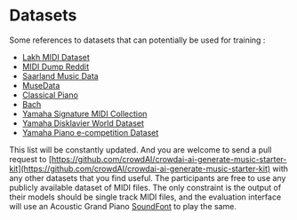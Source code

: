 # Datasets

Some references to datasets that can potentially be used for training :

* [Lakh MIDI Dataset](http://colinraffel.com/projects/lmd/)
* [MIDI Dump Reddit](https://www.reddit.com/r/datasets/comments/3akhxy/the_largest_midi_collection_on_the_internet/)
* [Saarland Music Data](http://resources.mpi-inf.mpg.de/SMD/SMD_MIDI-Audio-Piano-Music.html)
* [MuseData](http://musedata.stanford.edu/)
* [Classical Piano](http://www.piano-midi.de/)
* [Bach](http://www.jsbach.net/midi/)
* [Yamaha Signature MIDI Collection](http://www.yamahaden.com/midi-files)
* [Yamaha Disklavier World Dataset](http://www.kuhmann.com/Yamaha.htm)
* [Yamaha Piano e-competition Dataset](http://www.piano-e-competition.com/)

This list will be constantly updated. And you are welcome to send a pull request to [https://github.com/crowdAI/crowdai-ai-generate-music-starter-kit](https://github.com/crowdAI/crowdai-ai-generate-music-starter-kit) with any other datasets that you find useful.
The participants are free to use any publicly available dataset of MIDI files.
The only constraint is the output of their models should be single track MIDI files, and the evaluation interface will use an Acoustic Grand Piano [SoundFont](https://github.com/mudcube/MIDI.js/blob/master/examples/soundfont/acoustic_grand_piano-mp3.js) to play the same.
